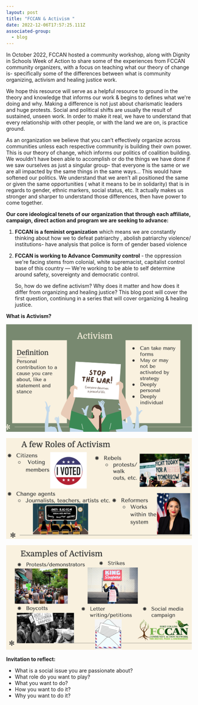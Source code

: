 ```yaml
---
layout: post
title: "FCCAN & Activism "
date: 2022-12-06T17:57:25.111Z
associated-group:
  - blog
---
```

In October 2022, FCCAN hosted a community workshop, along with Dignity in Schools Week of Action to share some of the experiences from FCCAN community organizers, with a focus on teaching what our theory of change is- specifically some of the differences between what is community organizing, activism and healing justice work.  

We hope this resource will serve as a helpful resource to ground in the theory and knowledge that informs our work & begins to defines what we're doing and why. Making a difference is not just about charismatic leaders and huge protests. Social and political shifts are usually the result of sustained, unseen work. In order to make it real, we have to understand that every relationship with other people, or with the land we are on, is practice ground. 

As an organization we believe that you can’t effectively organize across communities unless each respective community is building their own power. This is our theory of change, which informs our politics of coalition building. We wouldn’t have been able to accomplish or do the things we have done if we saw ourselves as just a singular group- that everyone is the same or we are all impacted by the same things in the same ways... This would have softened our politics. We understand that we aren’t all positioned the same or given the same opportunities ( what it means to be in solidarity) that is in regards to gender, ethnic markers, social status, etc. It actually makes us stronger and sharper to understand those differences, then have power to come together. 

**Our core ideological tenets of our organization that through each affiliate, campaign, direct action and program we are seeking to advance:** 

1. **FCCAN is a feminist organization** which means we are constantly thinking about how we to defeat patriarchy , abolish patriarchy violence/ institutions- have analysis that police is form of gender based violence 
2. **FCCAN is working to Advance Community control** - the oppression we're facing stems from colonial, white supremacist, capitalist control base of this country — We're working to be able to self determine around safety, sovereignty and democratic control. 

   So, how do we define activism? Why does it matter and how does it differ from organizing and healing justice? This blog post will cover the first question, continiung in a series that will cover organizing & healing justice. 

**What is Activism?** 



![](/media/screen-shot-2022-12-06-at-10.59.47-am.png)

![](/media/screen-shot-2022-12-06-at-11.00.33-am.png)

![](/media/screen-shot-2022-12-06-at-11.01.34-am.png)

**Invitation to reflect:**

* What is a social issue you are passionate about?
* What role do you want to play?
* What you want to do?
* How you want to do it? 
* Why you want to do it?